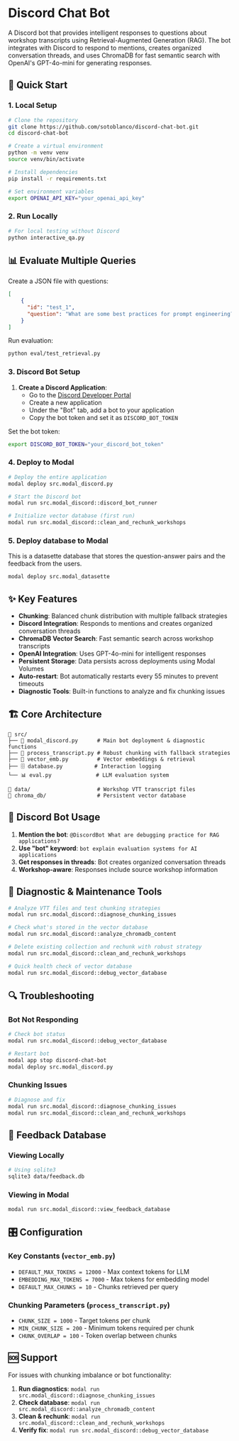 # Discord Chat Bot

A Discord bot that provides intelligent responses to questions about workshop transcripts using Retrieval-Augmented Generation (RAG). The bot integrates with Discord to respond to mentions, creates organized conversation threads, and uses ChromaDB for fast semantic search with OpenAI's GPT-4o-mini for generating responses.

## 🚀 Quick Start

### 1. Local Setup
```bash
# Clone the repository
git clone https://github.com/sotoblanco/discord-chat-bot.git
cd discord-chat-bot

# Create a virtual environment
python -m venv venv
source venv/bin/activate

# Install dependencies
pip install -r requirements.txt

# Set environment variables
export OPENAI_API_KEY="your_openai_api_key"
```

### 2. Run Locally
```bash
# For local testing without Discord
python interactive_qa.py
```

## 📊 Evaluate Multiple Queries

Create a JSON file with questions:
```json
[
    {
      "id": "test_1",
      "question": "What are some best practices for prompt engineering?"
    }
]
```

Run evaluation:
```bash
python eval/test_retrieval.py
```


### 3. Discord Bot Setup
1. **Create a Discord Application**:
   - Go to the [Discord Developer Portal](https://discord.com/developers/applications)
   - Create a new application
   - Under the "Bot" tab, add a bot to your application
   - Copy the bot token and set it as `DISCORD_BOT_TOKEN`

Set the bot token:
```bash
export DISCORD_BOT_TOKEN="your_discord_bot_token"
```

### 4. Deploy to Modal
```bash
# Deploy the entire application
modal deploy src.modal_discord.py

# Start the Discord bot
modal run src.modal_discord::discord_bot_runner

# Initialize vector database (first run)
modal run src.modal_discord::clean_and_rechunk_workshops
```
### 5. Deploy database to Modal
This is a datasette database that stores the question-answer pairs and the feedback from the users.

```bash
modal deploy src.modal_datasette
```

## ✨ Key Features

- **Chunking**: Balanced chunk distribution with multiple fallback strategies
- **Discord Integration**: Responds to mentions and creates organized conversation threads
- **ChromaDB Vector Search**: Fast semantic search across workshop transcripts
- **OpenAI Integration**: Uses GPT-4o-mini for intelligent responses
- **Persistent Storage**: Data persists across deployments using Modal Volumes
- **Auto-restart**: Bot automatically restarts every 55 minutes to prevent timeouts
- **Diagnostic Tools**: Built-in functions to analyze and fix chunking issues

## 🏗️ Core Architecture

```
📁 src/
├── 🎯 modal_discord.py      # Main bot deployment & diagnostic functions
├── 🔧 process_transcript.py # Robust chunking with fallback strategies  
├── 💾 vector_emb.py         # Vector embeddings & retrieval
├── 🗄️ database.py          # Interaction logging
└── 📊 eval.py              # LLM evaluation system

📁 data/                     # Workshop VTT transcript files
📁 chroma_db/                # Persistent vector database
```

## 🤖 Discord Bot Usage

1. **Mention the bot**: `@DiscordBot What are debugging practice for RAG applications?`
2. **Use "bot" keyword**: `bot explain evaluation systems for AI applications`
3. **Get responses in threads**: Bot creates organized conversation threads
4. **Workshop-aware**: Responses include source workshop information

## 🔧 Diagnostic & Maintenance Tools

```bash
# Analyze VTT files and test chunking strategies
modal run src.modal_discord::diagnose_chunking_issues

# Check what's stored in the vector database
modal run src.modal_discord::analyze_chromadb_content

# Delete existing collection and rechunk with robust strategy
modal run src.modal_discord::clean_and_rechunk_workshops

# Quick health check of vector database
modal run src.modal_discord::debug_vector_database
```

## 🔍 Troubleshooting

### Bot Not Responding
```bash
# Check bot status
modal run src.modal_discord::debug_vector_database

# Restart bot
modal app stop discord-chat-bot
modal deploy src.modal_discord.py
```

### Chunking Issues
```bash
# Diagnose and fix
modal run src.modal_discord::diagnose_chunking_issues
modal run src.modal_discord::clean_and_rechunk_workshops
```

## 📝 Feedback Database

### Viewing Locally
```bash
# Using sqlite3
sqlite3 data/feedback.db
```

### Viewing in Modal
```bash
modal run src.modal_discord::view_feedback_database
```

## 🎛️ Configuration

### Key Constants (`vector_emb.py`)
- `DEFAULT_MAX_TOKENS = 12000` - Max context tokens for LLM
- `EMBEDDING_MAX_TOKENS = 7000` - Max tokens for embedding model  
- `DEFAULT_MAX_CHUNKS = 10` - Chunks retrieved per query

### Chunking Parameters (`process_transcript.py`)
- `CHUNK_SIZE = 1000` - Target tokens per chunk
- `MIN_CHUNK_SIZE = 200` - Minimum tokens required per chunk
- `CHUNK_OVERLAP = 100` - Token overlap between chunks

## 🆘 Support

For issues with chunking imbalance or bot functionality:

1. **Run diagnostics**: `modal run src.modal_discord::diagnose_chunking_issues`
2. **Check database**: `modal run src.modal_discord::analyze_chromadb_content`  
3. **Clean & rechunk**: `modal run src.modal_discord::clean_and_rechunk_workshops`
4. **Verify fix**: `modal run src.modal_discord::debug_vector_database`

